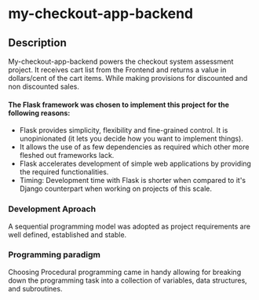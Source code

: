 # my-checkout-app-backend
## Description
My-checkout-app-backend powers the checkout system assessment project.
It receives cart list from the Frontend and returns a value in dollars/cent of the cart items.
While making provisions for discounted and non discounted sales.

#### The Flask framework was chosen to implement this project for the following reasons:
- Flask provides simplicity, flexibility and fine-grained control. It is unopinionated (it lets you decide how you want to implement things).
- It allows the use of as few dependencies as required which other more fleshed out frameworks lack.
- Flask accelerates development of simple web applications by providing the required functionalities.
- Timing: Development time with Flask is shorter when compared to it's Django counterpart when working on projects of this scale.

### Development Aproach
A sequential programming model was adopted as project requirements are well defined, established and stable.

### Programming paradigm
Choosing Procedural programming came in handy allowing for breaking down the programming task into a collection of variables, data structures, and subroutines.
